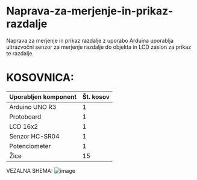 # Naprava-za-merjenje-in-prikaz-razdalje
Naprava za merjenje in prikaz razdalje z uporabo Arduina uporablja ultrazvočni senzor za merjenje razdalje do objekta in LCD zaslon za prikaz te razdalje.

# KOSOVNICA:

|Uporabljen komponent|Št. kosov|
|---|---|
|Arduino UNO R3| 1 |
|Protoboard| 1 |
|LCD 16x2| 1 |
|Senzor HC-SR04| 1 |
|Potenciometer| 1 |
|Žice| 15 |

VEZALNA SHEMA:
![image](https://github.com/SkupinaLovroMax/Naprava-za-merjenje-in-prikaz-razdalje/assets/171671907/4e21d32a-3137-408f-ab35-94876ba5b152)
